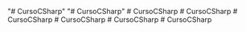 "# CursoCSharp" 
"# CursoCSharp" 
#   C u r s o C S h a r p  
 #   C u r s o C S h a r p  
 #   C u r s o C S h a r p  
 #   C u r s o C S h a r p  
 #   C u r s o C S h a r p  
 #   C u r s o C S h a r p  
 
